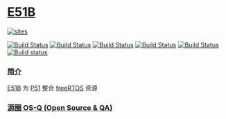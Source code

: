 ﻿# [E51B](https://github.com/OS-Q/E51B)

[![sites](http://182.61.61.133/link/resources/OSQ.png)](http://www.OS-Q.com)

[![Build Status](https://github.com/OS-Q/E51B/workflows/macos/badge.svg)](https://github.com/OS-Q/E51B/actions/workflows/macos.yml)
[![Build Status](https://github.com/OS-Q/E51B/workflows/ubuntu/badge.svg)](https://github.com/OS-Q/E51B/actions/workflows/ubuntu.yml)
[![Build Status](https://github.com/OS-Q/E51B/workflows/windows/badge.svg)](https://github.com/OS-Q/E51B/actions/workflows/windows.yml)
[![Build Status](https://github.com/OS-Q/E51B/workflows/PlatformIO/badge.svg)](https://github.com/OS-Q/E51B/actions/workflows/platformio.yml)
[![Build Status](https://travis-ci.com/OS-Q/E51B.svg?branch=master)](https://travis-ci.com/OS-Q/E51B)
[![Build status](https://ci.appveyor.com/api/projects/status/mmf19nlm4o1bd5ol?svg=true)](https://ci.appveyor.com/project/Qitas/f51a)

### [简介](https://github.com/OS-Q/E51B/wiki)

[E51B](https://github.com/OS-Q/E51B) 为 [P51](https://github.com/OS-Q/P51) 整合 [freeRTOS](https://github.com/espressif/ESP8266_RTOS_SDK) 资源

### [源圈 OS-Q (Open Source & QA) ](http://www.OS-Q.com)
